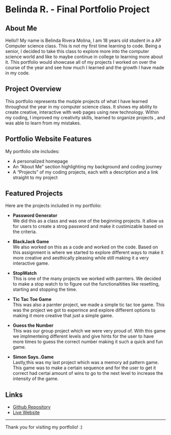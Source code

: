 # Belinda R. - Final Portfolio Project

## About Me

Hello!! My name is Belinda Rivera Molina, I am 18 years old student in a AP Computer science class. This is not my first time learning to code. Being a senior, I decided to take this class to explore more into the computer science world and like to maybe continue in college to learning more about it. This portfolio would showcase all of my projects I worked on over the course of the year and see how much I learned and the growth I have made in my code.

## Project Overview

This portfolio represents the mutiple projects of what I have learned throughout the year in my computer science class. It shows my ability to create creative, interactive with web pages using new technology. Within my coding, I improved my creativity skills, learned to organize projects , and was able to learn from my mistakes.

## Portfolio Website Features

My portfolio site includes:

- A personalized homepage 
- An “About Me” section highlighting my background and coding journey
- A “Projects” of my coding projects, each with a description and a link straight to my project

## Featured Projects

Here are the projects included in my portfolio:

- **Password Generator**  
  We did this as a class and was one of the beginning projects. It allow us for users to create a strog password and make it custimizable based on the criteria.

- **BlackJack Game**  
 We also worked on this as a code and worked on the code. Based on this assignment is where we started to explore different ways to make it more creative and aesthically pleasing while still making it a very interactive game.

- **StopWatch**  
  This is one of the many projects we worked with parnters. We decided to make a stop watch to to figure out the functionaltities like resetting, starting and stopping the time. 

- **Tic Tac Toe Game**  
  This was also a parnter project, we made a simple tic tac toe game. This was the project we got to experince and explore different options to making it more creative that just a simple game.

- **Guess the Number**  
  This was our group project which we were very proud of. With this game we implmenteing different levels and give hints for the user to have more times to guess the correct number making it such a quick and fun game. 

- **Simon Says..Game**  
  Lastly,this was my last project which was a memory ad pattern game. This game was to make a certain sequence and for the user to get it correct had certai amount of wins to go to the next level to increase the intensity of the game.

## Links

- [Github Repository](https://github.com/belle2800/Final-Project)
- [Live Website](https://belle2800.github.io/Final-Project/)

---

Thank you for visiting my portfolio! :)
